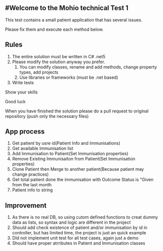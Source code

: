 #Welcome to the Mohio technical Test 1
----
This test contains a small patient application that has several issues.

Please fix them and execute each method below.

Rules
----
1. The entire solution must be written in C# .net5
2. Please modify the solution anyway you prefer. 
   1. You can modify classes, rename and add methods, change property types, add projects 
   1. Use libraries or frameworks (must be .net based)
3. Write tests

Show your skills

Good luck 

When you have finished the solution please do a pull request to original repository (push only the necessary files)

## App process
1. Get patient by usre id(Patient Info and Immunisations)
2. Get available Immunisation list
2. Add Immunisation to Patient(Set Immunisation properties)
3. Remove Existing Immunisaiton from Patient(Set Immunisation properties)
4. Clone Patient  then Merge to another patient(Because patient may change practices)
5. Get total patient done the immunisation with Outcome Status is "Given from the last month
6. Patient info to string


## Improvement
1. As there is no real DB, so using cutom defined functions to creat dummy data as lists, so syntax and logic are different in the project
2. Should add check existence of patient and/or immunisation by id in controller, but has limited time, the project is just an quick example
3. DId not implement unit test for all test cases, again just a demo
4. Should have proper atrributes in Patient and Immunisation classes